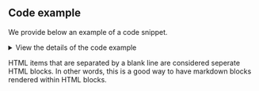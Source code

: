 ## Code example

We provide below an example of a code snippet.

<details>
<summary>View the details of the code example</summary>

```php
<?php

$variable = 'Some text goes here';

echo $variable;
```

</details>

HTML items that are separated by a blank line are considered seperate HTML blocks. In other words, this is a good way to have markdown blocks rendered within HTML blocks.
